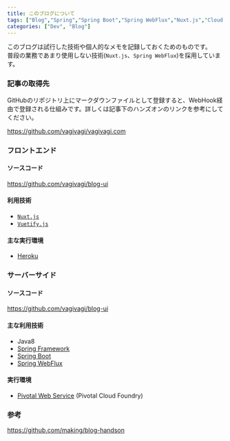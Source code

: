 ```yaml
---
title: このブログについて
tags: ["Blog","Spring","Spring Boot","Spring WebFlux","Nuxt.js","Cloud Foundry","Heroku"]
categories: ["Dev", "Blog"]
---
```


このブログは試行した技術や個人的なメモを記録しておくためのものです。  
普段の業務であまり使用しない技術(`Nuxt.js`、`Spring WebFlux`)を採用しています。

### 記事の取得先

GitHubのリポジトリ上にマークダウンファイルとして登録すると、WebHook経由で登録される仕組みです。詳しくは記事下のハンズオンのリンクを参考にしてください。

https://github.com/vagivagi/vagivagi.com

### フロントエンド

#### ソースコード

https://github.com/vagivagi/blog-ui

#### 利用技術

- [`Nuxt.js`](https://ja.nuxtjs.org/guide/)
- [`Vuetify.js`](https://vuetifyjs.com/ja/)

#### 主な実行環境

- [Heroku](https://jp.heroku.com/)

### サーバーサイド

#### ソースコード

https://github.com/vagivagi/blog-ui

#### 主な利用技術

- Java8
- [Spring Framework](https://spring.io/)
- [Spring Boot](https://spring.io/projects/spring-boot)
- [Spring WebFlux](https://docs.spring.io/spring/docs/current/spring-framework-reference/web-reactive.html)

#### 実行環境

- [Pivotal Web Service](https://run.pivotal.io/) (Pivotal Cloud Foundry)

### 参考

https://github.com/making/blog-handson

